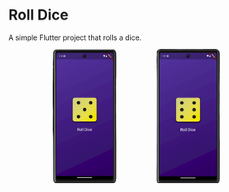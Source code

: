 # Roll Dice

A simple Flutter project that rolls a dice.

<p align="center" width="100%">
    <img style="width: 25%; margin-right: 75px;" src="assets/output/output1.png" title="output1">
    <img style="width: 25%;" src="assets/output/output2.png" title="output2">
</p>

